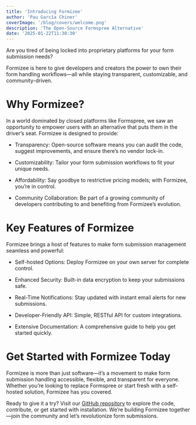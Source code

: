 ```yaml
---
title: 'Introducing Formizee'
author: 'Pau García Chiner'
coverImage: '/blog/covers/welcome.png'
description: 'The Open-Source Formspree Alternative'
date: '2025-01-22T11:30:30'
---
```


Are you tired of being locked into proprietary platforms for your form submission needs?

Formizee is here to give developers and creators the power to own their form handling workflows—all while staying transparent, customizable, and community-driven.

# Why Formizee?

In a world dominated by closed platforms like Formspree, we saw an opportunity to empower users with an alternative that puts them in the driver’s seat. Formizee is designed to provide:

- Transparency: Open-source software means you can audit the code, suggest improvements, and ensure there’s no vendor lock-in.

- Customizability: Tailor your form submission workflows to fit your unique needs.

- Affordability: Say goodbye to restrictive pricing models; with Formizee, you’re in control.

- Community Collaboration: Be part of a growing community of developers contributing to and benefiting from Formizee’s evolution.

# Key Features of Formizee

Formizee brings a host of features to make form submission management seamless and powerful:

- Self-hosted Options: Deploy Formizee on your own server for complete control.

- Enhanced Security: Built-in data encryption to keep your submissions safe.

- Real-Time Notifications: Stay updated with instant email alerts for new submissions.

- Developer-Friendly API: Simple, RESTful API for custom integrations.

- Extensive Documentation: A comprehensive guide to help you get started quickly.

# Get Started with Formizee Today

Formizee is more than just software—it’s a movement to make form submission handling accessible, flexible, and transparent for everyone. Whether you’re looking to replace Formspree or start fresh with a self-hosted solution, Formizee has you covered.

Ready to give it a try? Visit our [GitHub repository](https://github.com/formizee/formizee) to explore the code, contribute, or get started with installation. We’re building Formizee together—join the community and let’s revolutionize form submissions.

